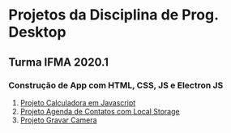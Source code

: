 # Projetos da Disciplina de Prog. Desktop

## Turma IFMA 2020.1

### Construção de App com HTML, CSS, JS e Electron JS

1. [Projeto Calculadora em Javascript](https://tallisson.github.io/desktop/projeto01/index.html)
2. [Projeto Agenda de Contatos com Local Storage](https://tallisson.github.io/desktop/projeto02/index.html)
3. [Projeto Gravar Camera](https://tallisson.github.io/desktop/projeto03/index.html)